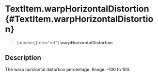TextItem.warpHorizontalDistortion {#TextItem.warpHorizontalDistortion}
=================================

> [number]{role="ref"} **warpHorizontalDistortion**

Description
-----------

The warp horizontal distortion percentage. Range: -100 to 100.
